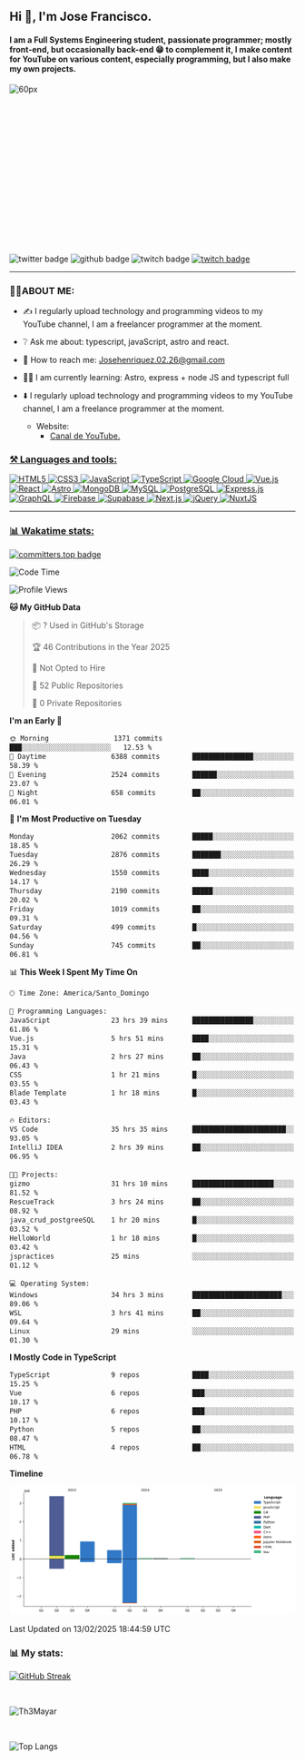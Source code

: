 ## Hi 👋, I'm Jose Francisco.

#### I am a Full Systems Engineering student, passionate programmer; mostly front-end, but occasionally back-end 😁 to complement it, I make content for YouTube on various content, especially programming, but I also make my own projects. 

<div style="width:50%;height:0;padding-bottom:56%;position:relative;">
  <img src="https://media.giphy.com/media/bAQH7WXKqtIBrPs7sR/giphy.gif" alt="60px" witdh="100px" height="80px">
 </div>
 <br>
 <div id="badges" align="left">
    <img src="https://img.shields.io/twitter/follow/G4Henriquez?color=%23298AC1&style=for-the-badge" alt="twitter badge" />
    <img src="https://img.shields.io/github/followers/Th3Mayar?style=for-the-badge" alt="github badge" />
    <img src="https://img.shields.io/twitch/status/th3mayar?color=%232A8DC6&style=for-the-badge" alt="twitch badge" />
    <a href="https://www.linkedin.com/in/jose-fhenr%C3%ADquez/"><img src="https://content.linkedin.com/content/dam/brand/site/img/logo/logo-tm.png" alt="twitch badge" witdh="60" height="28"/></a>
</div>

***

### 👨‍💻ABOUT ME:
+ ✍️ I regularly upload technology and programming videos to my YouTube channel, I am a freelancer programmer at the moment.

+ ❔ Ask me about: typescript, javaScript, astro and react.

+ 📧 How to reach me: Josehenriquez.02.26@gmail.com

+ 👨‍🎓 I am currently learning: Astro, express + node JS and typescript full

+ ⬇️ I regularly upload technology and programming videos to my YouTube channel, I am a freelance programmer at the moment.
  + Website: <ul><li><a href="https://www.youtube.com/channel/UCIK-txT4Zggh55NVEHgzaKQ">Canal de YouTube.</li></ul>

### ⚒️ Languages and tools:
<div align="left">

  ![HTML5](https://img.shields.io/badge/html5-%23E34F26.svg?style=for-the-badge&logo=html5&logoColor=white)
  ![CSS3](https://img.shields.io/badge/css3-%231572B6.svg?style=for-the-badge&logo=css3&logoColor=white)
  ![JavaScript](https://img.shields.io/badge/javascript-%23F7DF1E.svg?style=for-the-badge&logo=javascript&logoColor=black)
  ![TypeScript](https://img.shields.io/badge/typescript-%23007ACC.svg?style=for-the-badge&logo=typescript&logoColor=white)
  ![Google Cloud](https://img.shields.io/badge/Google_Cloud-%234285F4.svg?style=for-the-badge&logo=google-cloud&logoColor=white)
  ![Vue.js](https://img.shields.io/badge/vuejs-%2335495e.svg?style=for-the-badge&logo=vue.js&logoColor=%234FC08D)
  ![React](https://img.shields.io/badge/react-%2320232a.svg?style=for-the-badge&logo=react&logoColor=%2361DAFB)
  ![Astro](https://img.shields.io/badge/astro-%23FF5D01.svg?style=for-the-badge&logo=astro&logoColor=white)
  ![MongoDB](https://img.shields.io/badge/mongodb-%2347A248.svg?style=for-the-badge&logo=mongodb&logoColor=white)
  ![MySQL](https://img.shields.io/badge/mysql-%2300f.svg?style=for-the-badge&logo=mysql&logoColor=white)
  ![PostgreSQL](https://img.shields.io/badge/postgresql-%23336791.svg?style=for-the-badge&logo=postgresql&logoColor=white)
  ![Express.js](https://img.shields.io/badge/express.js-%23404d59.svg?style=for-the-badge&logo=express&logoColor=%2361DAFB)
  ![GraphQL](https://img.shields.io/badge/graphql-%23E10098.svg?style=for-the-badge&logo=graphql&logoColor=white)
  ![Firebase](https://img.shields.io/badge/firebase-%23039BE5.svg?style=for-the-badge&logo=firebase)
  ![Supabase](https://img.shields.io/badge/supabase-%23000000.svg?style=for-the-badge&logo=supabase&logoColor=3ECF8E)
  ![Next.js](https://img.shields.io/badge/next.js-%23000000.svg?style=for-the-badge&logo=next.js&logoColor=white)
  ![jQuery](https://img.shields.io/badge/jquery-%230769AD.svg?style=for-the-badge&logo=jquery&logoColor=white)
  ![NuxtJS](https://img.shields.io/badge/nuxtjs-%2300DC82.svg?style=for-the-badge&logo=nuxtdotjs&logoColor=white)
</div>

***

### 📊 Wakatime stats:
[![committers.top badge](https://user-badge.committers.top/dominican_republic/Th3Mayar.svg)](https://user-badge.committers.top/dominican_republic/Th3Mayar)
<!--START_SECTION:waka-->
![Code Time](http://img.shields.io/badge/Code%20Time-1%2C602%20hrs%2017%20mins-blue)

![Profile Views](http://img.shields.io/badge/Profile%20Views-1-blue)

**🐱 My GitHub Data** 

> 📦 ? Used in GitHub's Storage 
 > 
> 🏆 46 Contributions in the Year 2025
 > 
> 🚫 Not Opted to Hire
 > 
> 📜 52 Public Repositories 
 > 
> 🔑 0 Private Repositories 
 > 
**I'm an Early 🐤** 

```text
🌞 Morning                1371 commits        ███░░░░░░░░░░░░░░░░░░░░░░   12.53 % 
🌆 Daytime                6388 commits        ███████████████░░░░░░░░░░   58.39 % 
🌃 Evening                2524 commits        ██████░░░░░░░░░░░░░░░░░░░   23.07 % 
🌙 Night                  658 commits         ██░░░░░░░░░░░░░░░░░░░░░░░   06.01 % 
```
📅 **I'm Most Productive on Tuesday** 

```text
Monday                   2062 commits        █████░░░░░░░░░░░░░░░░░░░░   18.85 % 
Tuesday                  2876 commits        ███████░░░░░░░░░░░░░░░░░░   26.29 % 
Wednesday                1550 commits        ████░░░░░░░░░░░░░░░░░░░░░   14.17 % 
Thursday                 2190 commits        █████░░░░░░░░░░░░░░░░░░░░   20.02 % 
Friday                   1019 commits        ██░░░░░░░░░░░░░░░░░░░░░░░   09.31 % 
Saturday                 499 commits         █░░░░░░░░░░░░░░░░░░░░░░░░   04.56 % 
Sunday                   745 commits         ██░░░░░░░░░░░░░░░░░░░░░░░   06.81 % 
```


📊 **This Week I Spent My Time On** 

```text
🕑︎ Time Zone: America/Santo_Domingo

💬 Programming Languages: 
JavaScript               23 hrs 39 mins      ███████████████░░░░░░░░░░   61.86 % 
Vue.js                   5 hrs 51 mins       ████░░░░░░░░░░░░░░░░░░░░░   15.31 % 
Java                     2 hrs 27 mins       ██░░░░░░░░░░░░░░░░░░░░░░░   06.43 % 
CSS                      1 hr 21 mins        █░░░░░░░░░░░░░░░░░░░░░░░░   03.55 % 
Blade Template           1 hr 18 mins        █░░░░░░░░░░░░░░░░░░░░░░░░   03.43 % 

🔥 Editors: 
VS Code                  35 hrs 35 mins      ███████████████████████░░   93.05 % 
IntelliJ IDEA            2 hrs 39 mins       ██░░░░░░░░░░░░░░░░░░░░░░░   06.95 % 

🐱‍💻 Projects: 
gizmo                    31 hrs 10 mins      ████████████████████░░░░░   81.52 % 
RescueTrack              3 hrs 24 mins       ██░░░░░░░░░░░░░░░░░░░░░░░   08.92 % 
java_crud_postgreeSQL    1 hr 20 mins        █░░░░░░░░░░░░░░░░░░░░░░░░   03.52 % 
HelloWorld               1 hr 18 mins        █░░░░░░░░░░░░░░░░░░░░░░░░   03.42 % 
jspractices              25 mins             ░░░░░░░░░░░░░░░░░░░░░░░░░   01.12 % 

💻 Operating System: 
Windows                  34 hrs 3 mins       ██████████████████████░░░   89.06 % 
WSL                      3 hrs 41 mins       ██░░░░░░░░░░░░░░░░░░░░░░░   09.64 % 
Linux                    29 mins             ░░░░░░░░░░░░░░░░░░░░░░░░░   01.30 % 
```

**I Mostly Code in TypeScript** 

```text
TypeScript               9 repos             ████░░░░░░░░░░░░░░░░░░░░░   15.25 % 
Vue                      6 repos             ███░░░░░░░░░░░░░░░░░░░░░░   10.17 % 
PHP                      6 repos             ███░░░░░░░░░░░░░░░░░░░░░░   10.17 % 
Python                   5 repos             ██░░░░░░░░░░░░░░░░░░░░░░░   08.47 % 
HTML                     4 repos             ██░░░░░░░░░░░░░░░░░░░░░░░   06.78 % 
```



**Timeline**

![Lines of Code chart](https://raw.githubusercontent.com/Th3Mayar/Th3Mayar/main/assets/bar_graph.png)


 Last Updated on 13/02/2025 18:44:59 UTC
<!--END_SECTION:waka-->

### 📊 My stats:

[![GitHub Streak](https://streak-stats.demolab.com/?user=Th3Mayar&theme=dark)](https://git.io/streak-stats)

<br>

![Th3Mayar](https://github-readme-stats.vercel.app/api?username=th3mayar&show_icons=true&theme=dark&show=reviews,discussions_started,discussions_answered,prs_merged,prs_merged_percentage)

<br>

![Top Langs](https://github-readme-stats.vercel.app/api/top-langs/?username=Th3Mayar&layout=compact&theme=dark)
